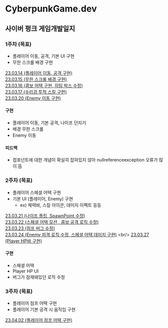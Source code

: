 # CyberpunkGame.dev

## 사이버 펑크 게임개발일지


### 1주차 (목표)
* 플레이어 이동, 공격, 기본 UI 구현
* 무한 스크롤 배경 구현

[23.03.14 (플레이어 이동, 공격 구현)](https://github.com/seungdo1234/CyberpunkGame.dev/blob/main/23.03.14%20~%2023.03.20%20(1%EC%A3%BC%EC%B0%A8)/23.03.14%20(%ED%94%8C%EB%A0%88%EC%9D%B4%EC%96%B4%20%EC%9D%B4%EB%8F%99%2C%20%EA%B3%B5%EA%B2%A9%20%EA%B5%AC%ED%98%84).md)  <br/>
[23.03.15 (무한 스크롤 배경 구현)](https://github.com/seungdo1234/CyberpunkGame.dev/blob/main/23.03.14%20~%2023.03.20%20(1%EC%A3%BC%EC%B0%A8)/23.03.15%20(%EB%AC%B4%ED%95%9C%20%EC%8A%A4%ED%81%AC%EB%A1%A4%20%EB%B0%B0%EA%B2%BD%20%EA%B5%AC%ED%98%84).md)
<br/>
[23.03.16 (콤보 어택 구현, 히팅 박스 수정)](https://github.com/seungdo1234/CyberpunkGame.dev/blob/main/23.03.14%20~%2023.03.20%20(1%EC%A3%BC%EC%B0%A8)/23.03.16%20(%EC%BD%A4%EB%B3%B4%EC%96%B4%ED%83%9D%20%EA%B5%AC%ED%98%84%2C%20%ED%9E%88%ED%8C%85%EB%B0%95%EC%8A%A4%20%EC%88%98%EC%A0%95).md) <br/>
[23.03.17 (수리검 투척 스킬 구현)](https://github.com/seungdo1234/CyberpunkGame.dev/blob/main/23.03.14%20~%2023.03.20%20(1%EC%A3%BC%EC%B0%A8)/23.03.17%20(%EC%88%98%EB%A6%AC%EA%B2%80%20%ED%88%AC%EC%B2%99%20%EA%B5%AC%ED%98%84).md) <br/>
[23.03.20 (Enemy 이동 구현)](https://github.com/seungdo1234/CyberpunkGame.dev/blob/main/23.03.14%20~%2023.03.20%20(1%EC%A3%BC%EC%B0%A8)/23.03.20%20(Enemy%20%EC%9D%B4%EB%8F%99%20%EA%B5%AC%ED%98%84).md) <br/>

#### 구현
* 플레이어 이동, 기본 공격, 나이프 던지기
* 배경 무한 스크롤
* Enemy 이동
#### 피드백
* 컴포넌트에 대한 개념이 확실히 잡혀있지 않아 nullreferenceexception 오류가 많이 뜸


### 2주차 (목표)
* 플레이어 스페셜 어택 구현
* 기본 UI (플레이어, Enemy) 구현
  * ex) 체력바, 스킬 아이콘, 데미지 이펙트 등등


[23.03.21 (나이프 플립, SpawnPoint 수정)](https://github.com/seungdo1234/CyberpunkGame.dev/blob/main/23.03.21%20~%2023.03.27%20(2%EC%A3%BC%EC%B0%A8)/23.03.21%20(%EB%82%98%EC%9D%B4%ED%94%84%20%ED%94%8C%EB%A6%BD%2C%20%EC%8A%A4%ED%8F%B0%20%ED%8F%AC%EC%9D%B8%ED%8A%B8%20%EC%88%98%EC%A0%95).md) <br/>
[23.03.22 (스페셜 어택 모션 , 콤보 공격 로직 수정)](https://github.com/seungdo1234/CyberpunkGame.dev/blob/main/23.03.21%20~%2023.03.27%20(2%EC%A3%BC%EC%B0%A8)/23.03.22%20(%EC%BD%A4%EB%B3%B4%20%EA%B3%B5%EA%B2%A9%20%EB%A1%9C%EC%A7%81%20%EC%88%98%EC%A0%95%2C%20%EC%8A%A4%ED%8E%98%EC%85%9C%20%EC%96%B4%ED%83%9D%20%EB%AA%A8%EC%85%98%20%EA%B5%AC%ED%98%84).md) <br/>
[23.03.23 (점프 버그 수정)](https://github.com/seungdo1234/CyberpunkGame.dev/blob/main/23.03.21%20~%2023.03.27%20(2%EC%A3%BC%EC%B0%A8)/23.03.23%20(%EC%A0%90%ED%94%84%20%EB%B2%84%EA%B7%B8%20%EC%88%98%EC%A0%95).md) <br/>
[23.03.24 (Enemy 피격 로직 수정, 스페셜 어택 데미지 구현)](https://github.com/seungdo1234/CyberpunkGame.dev/blob/main/23.03.21%20~%2023.03.27%20(2%EC%A3%BC%EC%B0%A8)/23.03.24%20(Enemy%20%ED%94%BC%EA%B2%A9%20%EB%A1%9C%EC%A7%81%20%EC%88%98%EC%A0%95,%20%EC%8A%A4%ED%8E%98%EC%85%9C%20%EC%96%B4%ED%83%9D%20%EB%8D%B0%EB%AF%B8%EC%A7%80%20%EA%B5%AC%ED%98%84).md) <br/>
[23.03.27 (Player HP바 구현)](https://github.com/seungdo1234/CyberpunkGame.dev/blob/main/23.03.21%20~%2023.03.27%20(2%EC%A3%BC%EC%B0%A8)/23.03.27%20(Player%20HP%EB%B0%94%20%EA%B5%AC%ED%98%84).md) <br/>
#### 구현
* 스페셜 어택
* Player HP UI  
* 버그가 잠재돼있던 로직 수정


### 3주차 (목표)
* 플레이어 점프 어택 구현
* 플레이어 기본 공격 시 움직임 구현

[23.04.02 (플레이어 점프 어택 구현)](https://github.com/seungdo1234/CyberpunkGame.dev/blob/main/23.03.25%20~%2023.04.03%20(3%EC%A3%BC%EC%B0%A8)/23.04.02%20(%ED%94%8C%EB%A0%88%EC%9D%B4%EC%96%B4%20%EC%A0%90%ED%94%84%20%EA%B3%B5%EA%B2%A9%20%EA%B5%AC%ED%98%84).md) <br/>
